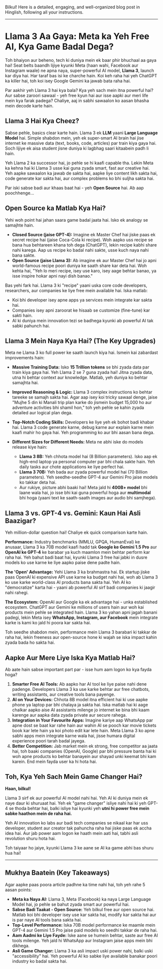 Bilkul! Here is a detailed, engaging, and well-organized blog post in Hinglish, following all your instructions.

***

# Llama 3 Aa Gaya: Meta ka Yeh Free AI, Kya Game Badal Dega?

Toh bhaiyon aur beheno, tech ki duniya mein ek baar phir bhuchaal aa gaya hai! Seat belts baandh lijiye kyunki Meta (haan wahi, Facebook aur Instagram waale) ne apna naya, super-powerful AI model, **Llama 3**, launch kar diya hai. Har taraf bas isi ke charche hain. Koi keh raha hai yeh ChatGPT ka killer hai, toh koi isey Google Gemini ka jawab bata raha hai.

Par aakhir yeh Llama 3 hai kya bala? Kya yeh sach mein itna powerful hai? Aur sabse zaroori sawaal - yeh free kyun hai aur isse aapki aur meri life mein kya farak padega? Chaliye, aaj in sabhi sawaalon ko aasan bhasha mein decode karte hain.

## Llama 3 Hai Kya Cheez?

Sabse pehle, basics clear karte hain. Llama 3 ek **LLM** yaani **Large Language Model** hai. Simple shabdon mein, yeh ek super-smart AI brain hai jise internet ke massive data (text, books, code, articles) par train kiya gaya hai. Soch lijiye ek aisa student jisne duniya ki lagbhag saari kitaabein padh li hain.

Yeh Llama 2 ka successor hai, jo pehle se hi kaafi capable tha. Lekin Meta ka kehna hai ki Llama 3 usse kai guna zyada smart, fast aur creative hai. Yeh aapke sawaalon ka jawab de sakta hai, aapke liye content likh sakta hai, code generate kar sakta hai, aur complex problems ko bhi suljha sakta hai.

Par iski sabse badi aur khaas baat hai - yeh **Open Source** hai. Ab aap poochhenge...

## Open Source ka Matlab Kya Hai?

Yehi woh point hai jahan saara game badal jaata hai. Isko ek analogy se samajhte hain.

-   **Closed Source (jaise GPT-4):** Imagine ek Master Chef hai jiske paas ek secret recipe hai (jaise Coca-Cola ki recipe). Woh aapko uss recipe se bana hua behtareen khana toh dega (ChatGPT), lekin recipe kabhi share nahi karega. Aap us recipe ko badal nahi sakte, usse kuch naya nahi bana sakte.
-   **Open Source (jaise Llama 3):** Ab imagine ek aur Master Chef hai jo apni world-famous recipe poori duniya ke saath share kar deta hai. Woh kehta hai, "Yeh lo meri recipe, isey use karo, isey aage behtar banao, ya isse inspire hokar apni nayi dish banao."

Bas yehi fark hai. Llama 3 ki "recipe" yaani uska core code developers, researchers, aur companies ke liye free mein available hai. Iska matlab:
-   Koi bhi developer isey apne apps ya services mein integrate kar sakta hai.
-   Companies isey apni zaroorat ke hisaab se customize (fine-tune) kar sakti hain.
-   AI ki duniya mein innovation tezi se badhega kyunki ab powerful AI tak sabki pahunch hai.

## Llama 3 Mein Naya Kya Hai? (The Key Upgrades)

Meta ne Llama 3 ko full power ke saath launch kiya hai. Ismein kai zabardast improvements hain:

-   **Massive Training Data:** Isko **15 Trillion tokens** se bhi zyada data par train kiya gaya hai. Yeh Llama 2 se 7 guna zyada hai! Jitna zyada data, utna hi behtar context aur knowledge. Matlab, yeh duniya ko behtar samajhta hai.

-   **Improved Reasoning & Logic:** Llama 3 complex instructions ko behtar tareeke se samajh sakta hai. Agar aap isey koi tricky sawaal denge, jaise "Mujhe 5 din ki Manali trip plan karke do jismein budget 15,000 ho aur adventure activities bhi shamil hon," toh yeh pehle se kahin zyada detailed aur logical plan dega.

-   **Top-Notch Coding Skills:** Developers ke liye yeh ek bohot badi khabar hai. Llama 3 code generate karne, debug karne aur explain karne mein kaafi mahir ho gaya hai. Yeh programming ko aur bhi aasan bana dega.

-   **Different Sizes for Different Needs:** Meta ne abhi iske do models release kiye hain:
    -   **Llama 3 8B:** Yeh chhota model hai (8 Billion parameters). Isko aap ek high-end laptop ya personal computer par bhi chala sakte hain. Yeh daily tasks aur chote applications ke liye perfect hai.
    -   **Llama 3 70B:** Yeh bada aur zyada powerful model hai (70 Billion parameters). Yeh seedhe-seedhe GPT-4 aur Gemini Pro jaise models ko takkar deta hai.
    -   Aur rukiye, picture abhi baaki hai! Meta jald hi **400B+ model** bhi laane wala hai, jo isse bhi kai guna powerful hoga aur **multimodal** bhi hoga (yaani text ke saath-saath images aur audio bhi samjhega).

## Llama 3 vs. GPT-4 vs. Gemini: Kaun Hai Asli Baazigar?

Yeh million-dollar question hai! Chaliye ek quick comparison karte hain.

**Performance:** Industry benchmarks (MMLU, GPQA, HumanEval) ke anusaar, Llama 3 ka 70B model kaafi hadd tak **Google ke Gemini 1.5 Pro** aur **OpenAI ke GPT-4** ke barabar ya kuch maamlon mein behtar perform kar raha hai. Yeh bahut badi baat hai, kyunki Llama 3 free hai jabki in dusre models ko use karne ke liye aapko paise dene padte hain.

**The 'Open' Advantage:** Yehi Llama 3 ka brahmastra hai. Ek startup jiske paas OpenAI ki expensive API use karne ka budget nahi hai, woh ab Llama 3 ko use karke world-class AI products bana sakta hai. Yeh AI ko "democratize" karta hai - yaani ab powerful AI sirf badi companies ki jaagir nahi rahegi.

**The Ecosystem:** OpenAI aur Google ka ek advantage hai - unka established ecosystem. ChatGPT aur Gemini ke millions of users hain aur woh kai products mein pehle se integrated hain. Llama 3 ko yahan apni jagah banani padegi, lekin Meta isey **WhatsApp, Instagram, aur Facebook** mein integrate karke is kami ko jald hi poora kar sakta hai.

Toh seedhe shabdon mein, performance mein Llama 3 barabari ki takkar de raha hai, lekin freeness aur open-source hone ki wajah se iska impact kahin zyada bada ho sakta hai.

## Aapke Aur Mere Liye Iska Kya Matlab Hai?

Ab aate hain sabse important part par - isse hum aam logon ko kya fayda hoga?

1.  **Smarter Free AI Tools:** Ab aapko har AI tool ke liye paise nahi dene padenge. Developers Llama 3 ka use karke behtar aur free chatbots, writing assistants, aur creative tools bana payenge.
2.  **AI on Your Devices:** Chhota 8B model itna efficient hai ki use aapke phone ya laptop par bhi chalaya ja sakta hai. Iska matlab hai ki aage chalkar aapko aise AI assistants milenge jo internet ke bina bhi kaam karenge aur aapka data zyada private aur secure rahega.
3.  **Integration in Your Favourite Apps:** Imagine kariye aap WhatsApp par apne dost se baat kar rahe hain aur wahin AI se pooch kar movie tickets book kar lete hain ya koi photo edit kar lete hain. Meta Llama 3 ko apne sabhi apps mein integrate karne wala hai, jisse humara digital experience poori tarah badal jayega.
4.  **Better Competition:** Jab market mein ek strong, free competitor aa jaata hai, toh baaki companies (OpenAI, Google) par bhi pressure banta hai ki woh apne products ko behtar banayein aur shayad unki keemat bhi kam karein. End mein fayda user ka hi hota hai.

## Toh, Kya Yeh Sach Mein Game Changer Hai?

**Haan, bilkul!**

Llama 3 sirf ek aur powerful AI model nahi hai. Yeh AI ki duniya mein ek naye daur ki shuruaat hai. Yeh ek "game changer" isliye nahi hai ki yeh GPT-4 se thoda behtar hai, balki isliye hai kyunki yeh **utni hi power free mein sabke haathon mein de raha hai.**

Yeh AI innovation ko labs aur badi tech companies se nikaal kar har uss developer, student aur creator tak pahuncha raha hai jiske paas ek accha idea hai. Aur jab power aam logon ke haath mein aati hai, tabhi asli revolution shuru hota hai.

Toh taiyaar ho jaiye, kyunki Llama 3 ke aane se AI ka game abhi bas shuru hua hai!

---

## Mukhya Baatein (Key Takeaways)

Agar aapke paas poora article padhne ka time nahi hai, toh yeh rahe 5 aasan points:

-   **Meta ka Naya AI:** Llama 3, Meta (Facebook) ka naya Large Language Model hai, jo pehle se bahut zyada smart aur powerful hai.
-   **Sabse Badi Taakat - Open Source:** Yeh bilkul free aur open source hai. Matlab koi bhi developer isey use kar sakta hai, modify kar sakta hai aur is par naye AI tools bana sakta hai.
-   **Top-Level Performance:** Iska 70B model performance ke maamle mein GPT-4 aur Gemini 1.5 Pro jaise paid models ko seedhi takkar de raha hai.
-   **Aam Aadmi ke Liye Fayde:** Iske aane se humein behtar, saste aur free AI tools milenge. Yeh jald hi WhatsApp aur Instagram jaise apps mein bhi dikhega.
-   **Asli Game Changer:** Llama 3 ka asli impact uski power nahi, balki uski "accessibility" hai. Yeh powerful AI ko sabke liye available banakar poori industry ko badal sakta hai.
